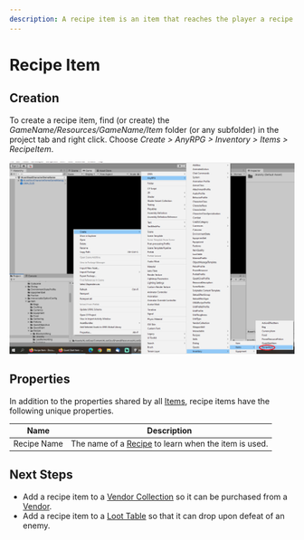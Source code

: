 ```yaml
---
description: A recipe item is an item that reaches the player a recipe when used.
---
```


# Recipe Item

## Creation

To create a recipe item, find (or create) the _GameName/Resources/GameName/Item_ folder (or any subfolder) in the project tab and right click.  Choose _Create > AnyRPG > Inventory > Items > RecipeItem_.

![](<../../.gitbook/assets/image (1).png>)

## Properties

In addition to the properties shared by all [Items](./), recipe items have the following unique properties.

| Name        | Description                                                       |
| ----------- | ----------------------------------------------------------------- |
| Recipe Name | The name of a [Recipe](recipe.md) to learn when the item is used. |

## Next Steps

* Add a recipe item to a [Vendor Collection](../vendor-collection.md) so it can be purchased from a [Vendor](../interactable-option-configurations/vendor-config.md).
* Add a recipe item to a [Loot Table](../loot-table.md) so that it can drop upon defeat of an enemy.
